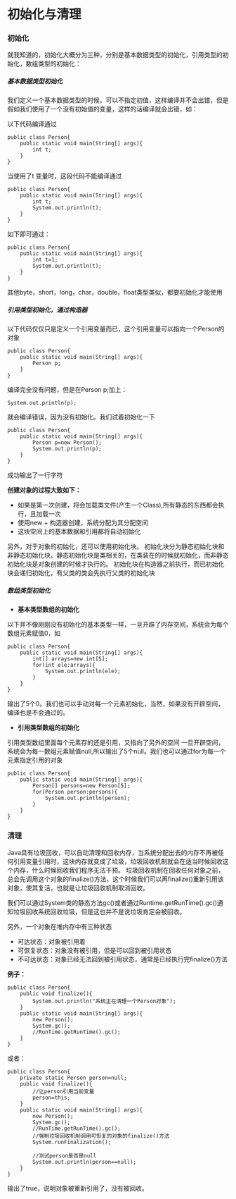 # 初始化与清理

### 初始化

就我知道的，初始化大概分为三种，分别是基本数据类型的初始化，引用类型的初始化，数组类型的初始化：

##### 基本数据类型初始化

我们定义一个基本数据类型的时候，可以不指定初值，这样编译并不会出错，但是假如我们使用了一个没有初始值的变量，这样的话编译就会出错，如：

以下代码编译通过

	public class Person{
		public static void main(String[] args){
			int t;
		}
	} 

当使用了t 变量时，这段代码不能编译通过

	public class Person{
		public static void main(String[] args){
			int t;
			System.out.println(t);
		}
	} 
如下即可通过：

	public class Person{
		public static void main(String[] args){
			int t=1;
			System.out.println(t);
		}
	} 

其他byte，short，long，char，double，float类型类似，都要初始化才能使用


##### 引用类型初始化，通过构造器

以下代码仅仅只是定义一个引用变量而已，这个引用变量可以指向一个Person的对象

	public class Person{
		public static void main(String[] args){
			Person p;
		}
	} 

编译完全没有问题，但是在Person p;加上：

	System.out.println(p);

就会编译错误，因为没有初始化。我们试着初始化一下


	public class Person{
		public static void main(String[] args){
			Person p=new Person();
			System.out.println(p);
		}
	} 

成功输出了一行字符

**创建对象的过程大致如下：**

- 如果是第一次创建，将会加载类文件(产生一个Class),所有静态的东西都会执行，且加载一次
- 使用new + 构造器创建，系统分配为其分配空间
- 这块空间上的基本数据和引用都将自动初始化


另外，对于对象的初始化，还可以使用初始化块。
初始化块分为静态初始化块和非静态初始化块，静态初始化块是类相关的，在类装在的时候就初始化，而非静态初始化块是对象创建的时候才执行的。
初始化块在构造器之前执行，而已初始化块会递归初始化，有父类的类会先执行父类的初始化块


##### 数组类型初始化

- **基本类型数组的初始化**

以下并不像刚刚没有初始化的基本类型一样，一旦开辟了内存空间，系统会为每个数组元素赋值0，如

	public class Person{
		public static void main(String[] args){
			int[] arrays=new int[5];
			for(int ele:arrays){
				System.out.println(ele);
			}
		}
	} 
输出了5个0。我们也可以手动对每一个元素初始化，当然，如果没有开辟空间，编译也是不会通过的。

- **引用类型数组的初始化**

引用类型数组里面每个元素存的还是引用，又指向了另外的空间
一旦开辟空间，系统会为每一数组元素赋值null,所以输出了5个null。我们也可以通过for为每一个元素指定引用的对象

	public class Person{
		public static void main(String[] args){
			Person[] persons=new Person[5];
			for(Person person:persons){
				System.out.println(person);
			}
		}
	} 


### 清理

Java具有垃圾回收，可以自动清理和回收内存，当系统分配出去的内存不再被任何引用变量引用时，这块内存就变成了垃圾，垃圾回收机制就会在适当时候回收这个内存，什么时候回收我们程序无法干预。
垃圾回收机制在回收任何对象之前，总会先调用这个对象的finalize()方法，这个时候我们可以再finalize()重新引用该对象，使其复活，也就是让垃圾回收机制取消回收。

我们可以通过System类的静态方法gc()或者通过Runtime.getRunTime().gc()通知垃圾回收系统回收垃圾，但是这也并不是说垃圾肯定会被回收。

另外，一个对象在堆内存中有三种状态

- 可达状态：对象被引用着
- 可恢复状态：对象没有被引用，但是可以回到被引用状态
- 不可达状态：对象已经无法回到被引用状态，通常是已经执行完finalize()方法

**例子：**


	public class Person{
		public void finalize(){
			System.out.println("系统正在清理一个Person对象");
		}
		public static void main(String[] args){
			new Person();
			System.gc();
			//RunTime.getRunTime().gc();
		}
	} 


或者：

	public class Person{
		private static Person person=null;
		public void finalize(){
			//让person引用当前变量
			person=this;
		}
		public static void main(String[] args){
			new Person();
			System.gc();
			//RunTime.getRunTime().gc();
			//强制垃圾回收机制调用可恢复的对象的finalize()方法
			System.runFinalization();

			//测试person是否是null
			System.out.println(person==null);
		}
	} 

输出了true，说明对象被重新引用了，没有被回收。